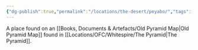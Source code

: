 ```yaml
---
{"dg-publish":true,"permalink":"/locations/the-desert/peyabo/","tags":["Location","Unexplored"],"updated":"2024-12-13T22:58:31.979+00:00"}
---
```


A place found on an [[Books, Documents & Artefacts/Old Pyramid Map\|Old Pyramid Map]] found in [[Locations/OFC/Whitespire/The Pyramid\|The Pyramid]]. 